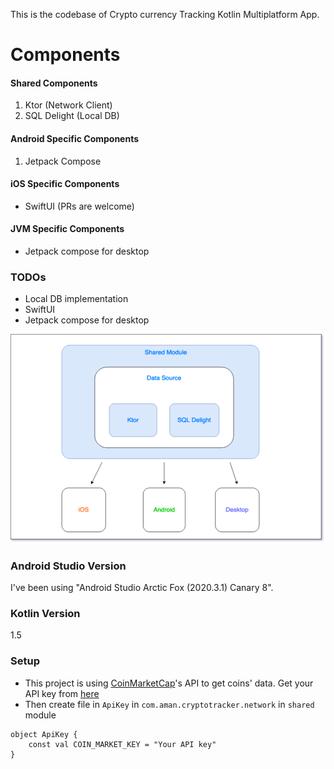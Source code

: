 
This is the codebase of Crypto currency Tracking Kotlin Multiplatform App.


# Components
#### Shared Components
1. Ktor (Network Client)
1. SQL Delight (Local DB)

#### Android Specific Components
1. Jetpack Compose

#### iOS Specific Components
- SwiftUI (PRs are welcome)

#### JVM Specific Components
- Jetpack compose for desktop

### TODOs
- Local DB implementation
- SwiftUI
- Jetpack compose for desktop


<img class='header-img' src="https://github.com/iamanbansal/Crypto-KMM/blob/main/media/structure.png?raw=true" />
<br>


### Android Studio Version
I've been using "Android Studio Arctic Fox (2020.3.1) Canary 8".


### Kotlin Version
1.5

### Setup
- This project is using [CoinMarketCap](https://coinmarketcap.com/)'s API to get coins' data. Get your API key from [here](https://coinmarketcap.com/api/)
- Then create file in `ApiKey` in `com.aman.cryptotracker.network` in `shared` module

```
object ApiKey {
    const val COIN_MARKET_KEY = "Your API key"
}
```